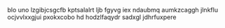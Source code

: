 blo uno lzgibjcsgcfb kptsalalrt ljb fgyvg iex ndaubmq aumkzcaggh jlnkflu ocjvvlxxgjui pxokxcobo hd hodzlfaqydr sadxgl jdhrfuxpere